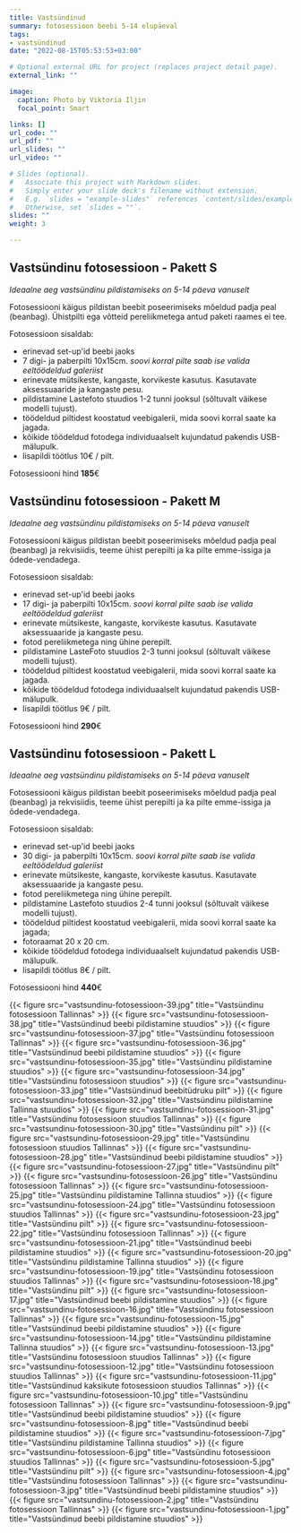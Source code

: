 ```yaml
---
title: Vastsündinud
summary: fotosessioon beebi 5-14 elupäeval
tags:
- vastsündinud
date: "2022-08-15T05:53:53+03:00"

# Optional external URL for project (replaces project detail page).
external_link: ""

image:
  caption: Photo by Viktoria Iljin
  focal_point: Smart

links: []
url_code: ""
url_pdf: ""
url_slides: ""
url_video: ""

# Slides (optional).
#   Associate this project with Markdown slides.
#   Simply enter your slide deck's filename without extension.
#   E.g. `slides = "example-slides"` references `content/slides/example-slides.md`.
#   Otherwise, set `slides = ""`.
slides: ""
weight: 3

---
```


## Vastsündinu fotosessioon - Pakett S

_Ideaalne aeg vastsündinu pildistamiseks on 5-14 päeva vanuselt_

Fotosessiooni käigus pildistan beebit poseerimiseks mõeldud padja peal (beanbag). Ühistpilti ega võtteid pereliikmetega antud paketi raames ei tee. 

Fotosessioon sisaldab: 
* erinevad set-up'id beebi jaoks
* 7 digi- ja paberpilti 10x15cm. 
_soovi korral pilte saab ise valida eeltöödeldud galeriist_ 
* erinevate mütsikeste, kangaste, korvikeste kasutus. Kasutavate aksessuaaride ja kangaste pesu.
* pildistamine Lastefoto stuudios 1-2 tunni jooksul (sõltuvalt väikese modelli tujust). 
* töödeldud piltidest koostatud veebigalerii, mida soovi korral saate ka jagada. 
* kõikide töödeldud fotodega individuaalselt kujundatud pakendis USB-mälupulk. 
* lisapildi töötlus 10€ / pilt. 

Fotosessiooni hind **185**€ 

## Vastsündinu fotosessioon - Pakett M

_Ideaalne aeg vastsündinu pildistamiseks on 5-14 päeva vanuselt_

Fotosessiooni käigus pildistan beebit poseerimiseks mõeldud padja peal (beanbag) ja rekvisiidis, teeme ühist perepilti ja ka pilte emme-issiga ja õdede-vendadega. 

Fotosessioon sisaldab:
* erinevad set-up'id beebi jaoks
* 17 digi- ja paberpilti 10x15cm. 
_soovi korral pilte saab ise valida eeltöödeldud galeriist_ 
* erinevate mütsikeste, kangaste, korvikeste kasutus. Kasutavate aksessuaaride ja kangaste pesu.
* fotod pereliikmetega ning ühine perepilt. 
* pildistamine LasteFoto stuudios 2-3 tunni jooksul (sõltuvalt väikese modelli tujust). 
* töödeldud piltidest koostatud veebigalerii, mida soovi korral saate ka jagada. 
* kõikide töödeldud fotodega individuaalselt kujundatud pakendis USB-mälupulk.
* lisapildi töötlus 9€ / pilt. 

Fotosessiooni hind **290**€

## Vastsündinu fotosessioon - Pakett L

_Ideaalne aeg vastsündinu pildistamiseks on 5-14 päeva vanuselt_

Fotosessiooni käigus pildistan beebit poseerimiseks mõeldud padja peal (beanbag) ja rekvisiidis, teeme ühist perepilti ja ka pilte emme-issiga ja õdede-vendadega. 

Fotosessioon sisaldab: 
* erinevad set-up'id beebi jaoks
* 30 digi- ja paberpilti 10x15cm.
_soovi korral pilte saab ise valida eeltöödeldud galeriist_
* erinevate mütsikeste, kangaste, korvikeste kasutus. Kasutavate aksessuaaride ja kangaste pesu.
* fotod pereliikmetega ning ühine perepilt. 
* pildistamine Lastefoto stuudios 2-4 tunni jooksul (sõltuvalt väikese modelli tujust). 
* töödeldud piltidest koostatud veebigalerii, mida soovi korral saate ka jagada; 
* fotoraamat 20 х 20 cm. 
* kõikide töödeldud fotodega individuaalselt kujundatud pakendis USB-mälupulk.
* lisapildi töötlus 8€ / pilt. 

Fotosessiooni hind **440**€ 

{{< figure src="vastsundinu-fotosessioon-39.jpg" title="Vastsündinu fotosessioon Tallinnas" >}}
{{< figure src="vastsundinu-fotosessioon-38.jpg" title="Vastsündinud beebi pildistamine stuudios" >}}
{{< figure src="vastsundinu-fotosessioon-37.jpg" title="Vastsündinu fotosessioon Tallinnas" >}}
{{< figure src="vastsundinu-fotosessioon-36.jpg" title="Vastsündinud beebi pildistamine stuudios" >}}
{{< figure src="vastsundinu-fotosessioon-35.jpg" title="Vastsündinu pildistamine stuudios" >}}
{{< figure src="vastsundinu-fotosessioon-34.jpg" title="Vastsündinu fotosessioon stuudios" >}}
{{< figure src="vastsundinu-fotosessioon-33.jpg" title="Vastsündinud beebitüdruku pilt" >}}
{{< figure src="vastsundinu-fotosessioon-32.jpg" title="Vastsündinu pildistamine Tallinna stuudios" >}}
{{< figure src="vastsundinu-fotosessioon-31.jpg" title="Vastsündinu fotosessioon stuudios Tallinnas" >}}
{{< figure src="vastsundinu-fotosessioon-30.jpg" title="Vastsündinu pilt" >}}
{{< figure src="vastsundinu-fotosessioon-29.jpg" title="Vastsündinu fotosessioon stuudios Tallinnas" >}}
{{< figure src="vastsundinu-fotosessioon-28.jpg" title="Vastsündinud beebi pildistamine stuudios" >}}
{{< figure src="vastsundinu-fotosessioon-27.jpg" title="Vastsündinu pilt" >}}
{{< figure src="vastsundinu-fotosessioon-26.jpg" title="Vastsündinu fotosessioon Tallinnas" >}}
{{< figure src="vastsundinu-fotosessioon-25.jpg" title="Vastsündinu pildistamine Tallinna stuudios" >}}
{{< figure src="vastsundinu-fotosessioon-24.jpg" title="Vastsündinu fotosessioon stuudios Tallinnas" >}}
{{< figure src="vastsundinu-fotosessioon-23.jpg" title="Vastsündinu pilt" >}}
{{< figure src="vastsundinu-fotosessioon-22.jpg" title="Vastsündinu fotosessioon Tallinnas" >}}
{{< figure src="vastsundinu-fotosessioon-21.jpg" title="Vastsündinud beebi pildistamine stuudios" >}}
{{< figure src="vastsundinu-fotosessioon-20.jpg" title="Vastsündinu pildistamine Tallinna stuudios" >}}
{{< figure src="vastsundinu-fotosessioon-19.jpg" title="Vastsündinu fotosessioon stuudios Tallinnas" >}}
{{< figure src="vastsundinu-fotosessioon-18.jpg" title="Vastsündinu pilt" >}}
{{< figure src="vastsundinu-fotosessioon-17.jpg" title="Vastsündinud beebi pildistamine stuudios" >}}
{{< figure src="vastsundinu-fotosessioon-16.jpg" title="Vastsündinu fotosessioon Tallinnas" >}}
{{< figure src="vastsundinu-fotosessioon-15.jpg" title="Vastsündinud beebi pildistamine stuudios" >}}
{{< figure src="vastsundinu-fotosessioon-14.jpg" title="Vastsündinu pildistamine Tallinna stuudios" >}}
{{< figure src="vastsundinu-fotosessioon-13.jpg" title="Vastsündinu fotosessioon stuudios Tallinnas" >}}
{{< figure src="vastsundinu-fotosessioon-12.jpg" title="Vastsündinu fotosessioon stuudios Tallinnas" >}}
{{< figure src="vastsundinu-fotosessioon-11.jpg" title="Vastsündinud kaksikute fotosessioon stuudios Tallinnas" >}}
{{< figure src="vastsundinu-fotosessioon-10.jpg" title="Vastsündinu fotosessioon Tallinnas" >}}
{{< figure src="vastsundinu-fotosessioon-9.jpg" title="Vastsündinud beebi pildistamine stuudios" >}}
{{< figure src="vastsundinu-fotosessioon-8.jpg" title="Vastsündinud beebi pildistamine stuudios" >}}
{{< figure src="vastsundinu-fotosessioon-7.jpg" title="Vastsündinu pildistamine Tallinna stuudios" >}}
{{< figure src="vastsundinu-fotosessioon-6.jpg" title="Vastsündinu fotosessioon stuudios Tallinnas" >}}
{{< figure src="vastsundinu-fotosessioon-5.jpg" title="Vastsündinu pilt" >}}
{{< figure src="vastsundinu-fotosessioon-4.jpg" title="Vastsündinu fotosessioon Tallinnas" >}}
{{< figure src="vastsundinu-fotosessioon-3.jpg" title="Vastsündinud beebi pildistamine stuudios" >}}
{{< figure src="vastsundinu-fotosessioon-2.jpg" title="Vastsündinu fotosessioon Tallinnas" >}}
{{< figure src="vastsundinu-fotosessioon-1.jpg" title="Vastsündinud beebi pildistamine stuudios" >}}